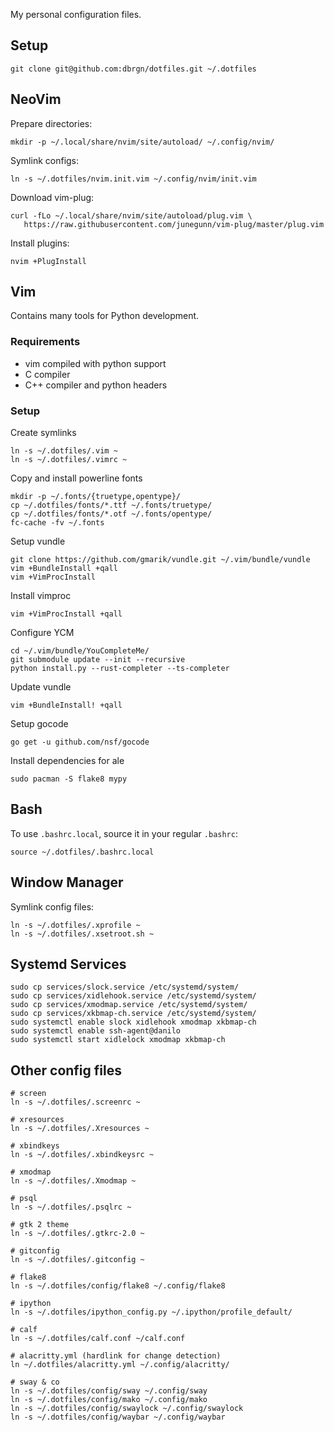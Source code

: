 My personal configuration files.


## Setup

    git clone git@github.com:dbrgn/dotfiles.git ~/.dotfiles


## NeoVim

Prepare directories:

    mkdir -p ~/.local/share/nvim/site/autoload/ ~/.config/nvim/

Symlink configs:

    ln -s ~/.dotfiles/nvim.init.vim ~/.config/nvim/init.vim

Download vim-plug:

    curl -fLo ~/.local/share/nvim/site/autoload/plug.vim \
       https://raw.githubusercontent.com/junegunn/vim-plug/master/plug.vim

Install plugins:

    nvim +PlugInstall


## Vim

Contains many tools for Python development.

### Requirements

 * vim compiled with python support
 * C compiler
 * C++ compiler and python headers

### Setup

Create symlinks

    ln -s ~/.dotfiles/.vim ~
    ln -s ~/.dotfiles/.vimrc ~

Copy and install powerline fonts

    mkdir -p ~/.fonts/{truetype,opentype}/
    cp ~/.dotfiles/fonts/*.ttf ~/.fonts/truetype/
    cp ~/.dotfiles/fonts/*.otf ~/.fonts/opentype/
    fc-cache -fv ~/.fonts

Setup vundle

    git clone https://github.com/gmarik/vundle.git ~/.vim/bundle/vundle
    vim +BundleInstall +qall
    vim +VimProcInstall

Install vimproc

    vim +VimProcInstall +qall

Configure YCM

    cd ~/.vim/bundle/YouCompleteMe/
    git submodule update --init --recursive
    python install.py --rust-completer --ts-completer

Update vundle

    vim +BundleInstall! +qall

Setup gocode

    go get -u github.com/nsf/gocode

Install dependencies for ale

    sudo pacman -S flake8 mypy


## Bash

To use `.bashrc.local`, source it in your regular `.bashrc`:

    source ~/.dotfiles/.bashrc.local


## Window Manager

Symlink config files:

    ln -s ~/.dotfiles/.xprofile ~
    ln -s ~/.dotfiles/.xsetroot.sh ~


## Systemd Services

    sudo cp services/slock.service /etc/systemd/system/
    sudo cp services/xidlehook.service /etc/systemd/system/
    sudo cp services/xmodmap.service /etc/systemd/system/
    sudo cp services/xkbmap-ch.service /etc/systemd/system/
    sudo systemctl enable slock xidlehook xmodmap xkbmap-ch
    sudo systemctl enable ssh-agent@danilo
    sudo systemctl start xidlelock xmodmap xkbmap-ch

## Other config files

    # screen
    ln -s ~/.dotfiles/.screenrc ~

    # xresources
    ln -s ~/.dotfiles/.Xresources ~

    # xbindkeys
    ln -s ~/.dotfiles/.xbindkeysrc ~

    # xmodmap
    ln -s ~/.dotfiles/.Xmodmap ~

    # psql
    ln -s ~/.dotfiles/.psqlrc ~

    # gtk 2 theme
    ln -s ~/.dotfiles/.gtkrc-2.0 ~

    # gitconfig
    ln -s ~/.dotfiles/.gitconfig ~

    # flake8
    ln -s ~/.dotfiles/config/flake8 ~/.config/flake8

    # ipython
    ln -s ~/.dotfiles/ipython_config.py ~/.ipython/profile_default/

    # calf
    ln -s ~/.dotfiles/calf.conf ~/calf.conf

    # alacritty.yml (hardlink for change detection)
    ln ~/.dotfiles/alacritty.yml ~/.config/alacritty/

    # sway & co
    ln -s ~/.dotfiles/config/sway ~/.config/sway
    ln -s ~/.dotfiles/config/mako ~/.config/mako
    ln -s ~/.dotfiles/config/swaylock ~/.config/swaylock
    ln -s ~/.dotfiles/config/waybar ~/.config/waybar
